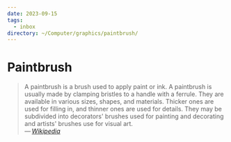 ```yaml
---
date: 2023-09-15
tags:
  - inbox
directory: ~/Computer/graphics/paintbrush/
---
```


# Paintbrush

> A paintbrush is a brush used to apply paint or ink. A paintbrush is usually
> made by clamping bristles to a handle with a ferrule. They are available in
> various sizes, shapes, and materials. Thicker ones are used for filling in,
> and thinner ones are used for details. They may be subdivided into decorators'
> brushes used for painting and decorating and artists' brushes use for visual
> art.\
> — <cite>[Wikipedia](https://en.wikipedia.org/wiki/Paintbrush)</cite>

